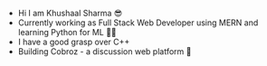 - Hi I am Khushaal Sharma 😎
- Currently working as Full Stack Web Developer using MERN and learning Python for ML 🧑‍💻
- I have a good grasp over C++
- Building Cobroz - a discussion web platform 🤖

<!---
khushaalsharma/khushaalsharma is a ✨ special ✨ repository because its `README.md` (this file) appears on your GitHub profile.
You can click the Preview link to take a look at your changes.
--->
